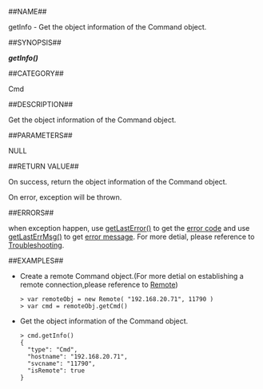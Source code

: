 
##NAME##

getInfo - Get the object information of the Command object.

##SYNOPSIS##

***getInfo()***

##CATEGORY##

Cmd

##DESCRIPTION##

Get the object information of the Command object.

##PARAMETERS##

NULL

##RETURN VALUE##

On success, return the object information of the Command object.

On error, exception will be thrown.

##ERRORS##

when exception happen, use [getLastError()](manual/Manual/Sequoiadb_Command/Global/getLastError.md) to get the [error code](manual/Manual/Sequoiadb_error_code.md)  and use [getLastErrMsg()](manual/Manual/Sequoiadb_command/Global/getLastErrMsg.md) to get [error message](manual/Manual/Sequoiadb_command/Global/getLastErrMsg.md). For more detial, please reference to [Troubleshooting](manual/FAQ/faq_sdb.md).

##EXAMPLES##

* Create a remote Command object.(For more detial on establishing a remote connection,please reference to [Remote](manual/Manual/Sequoiadb_command/Remote/Remote.md))

    ```lang-javascript
    > var remoteObj = new Remote( "192.168.20.71", 11790 )
    > var cmd = remoteObj.getCmd()
    ```

* Get the object information of the Command object.

    ```lang-javascript
    > cmd.getInfo()
    {
      "type": "Cmd",
      "hostname": "192.168.20.71",
      "svcname": "11790",
      "isRemote": true
    }
    ```